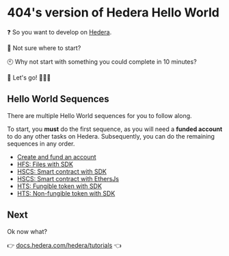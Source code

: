 # 404's version of Hedera Hello World

❓ So you want to develop on [Hedera](https://hedera.com/).

🤷 Not sure where to start?

🕙 Why not start with something you could complete in 10 minutes?

🏁 Let's go! 🎉🎉🎉

## Hello World Sequences

There are multiple Hello World sequences for you to follow along.


To start, you **must** do the first sequence,
as you will need a **funded account** to do any other tasks on Hedera.
Subsequently, you can do the remaining sequences in any order.

- [Create and fund an account](./00-create-fund-account/)
- [HFS: Files with SDK](./01-hfs-files-sdk/)
- [HSCS: Smart contract with SDK](./02-hscs-smart-contract-sdk/)
- [HSCS: Smart contract with EthersJs](./03-hscs-smart-contract-ethersjs/)
- [HTS: Fungible token with SDK](./04-hts-ft-sdk/)
- [HTS: Non-fungible token with SDK](./05-hts-nft-sdk/)

## Next

Ok now what?

👉 [docs.hedera.com/hedera/tutorials](https://docs.hedera.com/hedera/tutorials) 👈
